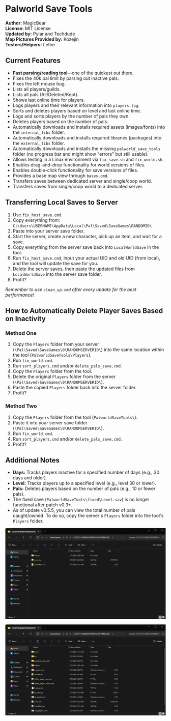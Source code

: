 # Palworld Save Tools

**Author:** MagicBear  
**License:** MIT License  
**Updated by:** Pylar and Techdude  
**Map Pictures Provided by:** Kozejin  
**Testers/Helpers:** Lethe

## Current Features
- **Fast parsing/reading tool**—one of the quickest out there.
- Fixes the 40k pal limit by parsing out inactive pals.
- Fixes the left mouse bug.
- Lists all players/guilds.
- Lists all pals (All/Deleted/Kept).
- Shows last online time for players.
- Logs players and their relevant information into `players.log`.
- Sorts and deletes players based on level and last online time.
- Logs and sorts players by the number of pals they own.
- Deletes players based on the number of pals.
- Automatically downloads and installs required assets (images/fonts) into the `internal_libs` folder.
- Automatically downloads and installs required libraries (packages) into the `external_libs` folder.
- Automatically downloads and installs the missing `palworld_save_tools` folder (no progress bar and might show "errors" but still usable).
- Allows testing in a Linux environment via `fix_save.sh` and `fix_world.sh`.
- Enables drag-and-drop functionality for world versions of files.
- Enables double-click functionality for save versions of files.
- Provides a base map view through `bases.cmd`.
- Transfers saves between dedicated server and single/coop world.
- Transfers saves from single/coop world to a dedicated server.

## Transferring Local Saves to Server
1. Use `fix_host_save.cmd`.
2. Copy everything from:  
   `C:\Users\USERNAME\AppData\Local\Pal\Saved\SaveGames\RANDOMID\`
3. Paste into your server save folder.
4. Start the server, create a new character, pick up an item, and wait for a save.
5. Copy everything from the server save back into `LocalWorldSave` in the tool.
6. Run `fix_host_save.cmd`, input your actual UID and old UID (from local), and the tool will update the save for you.
7. Delete the server saves, then paste the updated files from `LocalWorldSave` into the server save folder.
8. Profit?

_Remember to use `clean_up.cmd` after every update for the best performance!_

## How to Automatically Delete Player Saves Based on Inactivity
### Method One
1. Copy the `Players` folder from your server (`\Pal\Saved\SaveGames\0\RANDOMSERVERID\`) into the same location within the tool (`PalworldSaveTools\Players`).
2. Run `fix_world.cmd`.
3. Run `sort_players.cmd` and/or `delete_pals_save.cmd`.
4. Copy the `Players` folder from the tool.
5. Delete the original `Players` folder from the server (`\Pal\Saved\SaveGames\0\RANDOMSERVERID\`).
6. Paste the copied `Players` folder back into the server folder.
7. Profit?

### Method Two
1. Copy the `Players` folder from the tool (`PalworldSaveTools\`).
2. Paste it into your server save folder (`\Pal\Saved\SaveGames\0\RANDOMSERVERID\`).
3. Run `fix_world.cmd`.
4. Run `sort_players.cmd` and/or `delete_pals_save.cmd`.
5. Profit?

## Additional Notes
- **Days:** Tracks players inactive for a specified number of days (e.g., 30 days and older).
- **Level:** Tracks players up to a specified level (e.g., level 30 or lower).
- **Pals:** Deletes players based on the number of pals (e.g., 10 or fewer pals).
- The fixed save (`PalworldSaveTools\fixed\Level.sav`) is no longer functional after patch v0.3+.
- As of update v0.5.5, you can view the total number of pals caught/owned. To do so, copy the server's `Players` folder into the tool's `Players` folder.



![Screenshot1](.github/images/screenshot1.png)


![Screenshot2](.github/images/screenshot2.png)